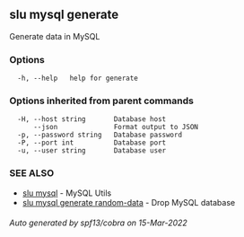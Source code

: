 ## slu mysql generate

Generate data in MySQL

### Options

```
  -h, --help   help for generate
```

### Options inherited from parent commands

```
  -H, --host string       Database host
      --json              Format output to JSON
  -p, --password string   Database password
  -P, --port int          Database port
  -u, --user string       Database user
```

### SEE ALSO

* [slu mysql](slu_mysql.md)	 - MySQL Utils
* [slu mysql generate random-data](slu_mysql_generate_random-data.md)	 - Drop MySQL database

###### Auto generated by spf13/cobra on 15-Mar-2022
